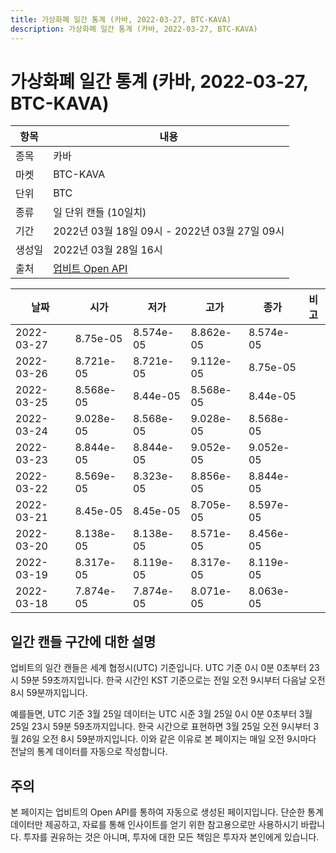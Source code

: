 ```yaml
---
title: 가상화폐 일간 통계 (카바, 2022-03-27, BTC-KAVA)
description: 가상화폐 일간 통계 (카바, 2022-03-27, BTC-KAVA)
---
```


가상화폐 일간 통계 (카바, 2022-03-27, BTC-KAVA)
===

|항목|내용|
|--|--|
|종목|카바|
|마켓|BTC-KAVA|
|단위|BTC|
|종류|일 단위 캔들 (10일치)|
|기간|2022년 03월 18일 09시 - 2022년 03월 27일 09시|
|생성일|2022년 03월 28일 16시|
|출처|[업비트 Open API](https://docs.upbit.com)|


|날짜|시가|저가|고가|종가|비고|
|--|--|--|--|--|--|
|2022-03-27|8.75e-05|8.574e-05|8.862e-05|8.574e-05|    |
|2022-03-26|8.721e-05|8.721e-05|9.112e-05|8.75e-05|    |
|2022-03-25|8.568e-05|8.44e-05|8.568e-05|8.44e-05|    |
|2022-03-24|9.028e-05|8.568e-05|9.028e-05|8.568e-05|    |
|2022-03-23|8.844e-05|8.844e-05|9.052e-05|9.052e-05|    |
|2022-03-22|8.569e-05|8.323e-05|8.856e-05|8.844e-05|    |
|2022-03-21|8.45e-05|8.45e-05|8.705e-05|8.597e-05|    |
|2022-03-20|8.138e-05|8.138e-05|8.571e-05|8.456e-05|    |
|2022-03-19|8.317e-05|8.119e-05|8.317e-05|8.119e-05|    |
|2022-03-18|7.874e-05|7.874e-05|8.071e-05|8.063e-05|    |


일간 캔들 구간에 대한 설명
---


업비트의 일간 캔들은 세계 협정시(UTC) 기준입니다. 
UTC 기준 0시 0분 0초부터 23시 59분 59초까지입니다. 
한국 시간인 KST 기준으로는 전일 오전 9시부터 다음날 오전 8시 59분까지입니다. 


예를들면, UTC 기준 3월 25일 데이터는 UTC 시준 3월 25일 0시 0분 0초부터 3월 25일 23시 59분 59초까지입니다. 
한국 시간으로 표현하면 3월 25일 오전 9시부터 3월 26일 오전 8시 59분까지입니다. 
이와 같은 이유로 본 페이지는 매일 오전 9시마다 전날의 통계 데이터를 자동으로 작성합니다. 


주의
---


본 페이지는 업비트의 Open API를 통하여 자동으로 생성된 페이지입니다. 
단순한 통계 데이터만 제공하고, 자료를 통해 인사이트를 얻기 위한 참고용으로만 사용하시기 바랍니다. 
투자를 권유하는 것은 아니며, 투자에 대한 모든 책임은 투자자 본인에게 있습니다. 
